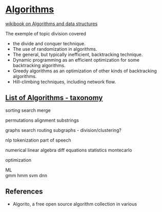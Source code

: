 
# [Algorithms](https://en.wikipedia.org/wiki/Algorithm)

[wikibook on Algorithms and data structures](https://en.wikibooks.org/wiki/Algorithms)

The exemple of topic division covered 
 - the divide and conquer technique.
 - The use of randomization in algorithms.
 -  The general, but typically inefficient, backtracking technique.
 - Dynamic programming as an efficient optimization for some backtracking algorithms.
 -  Greedy algorithms as an optimization of other kinds of backtracking algorithms.
 -  Hill-climbing techniques, including network flow.


## [List of Algorithms - taxonomy](https://en.wikipedia.org/wiki/List_of_algorithms)

  sorting
  search
  merge

  permutations
  alignment
  substrings
  
graphs
  search
  routing
  subgraphs - division/clustering?

nlp
  tokenization
  part of speech
  
 
numerical 
  linear algebra
  diff equations
  statistics
  montecarlo
  
  optimization
  
ML  
  gmm
  hmm
  svm
  dnn
  
  
## References
  
  - Algorito, a free open source algorithm collection in various 